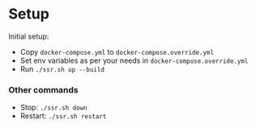 # Setup
Initial setup:
- Copy `docker-compose.yml` to `docker-compose.override.yml`
- Set env variables as per your needs in `docker-compose.override.yml`
- Run `./ssr.sh up --build`

### Other commands
- Stop: `./ssr.sh down`
- Restart: `./ssr.sh restart`
